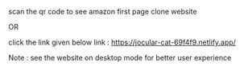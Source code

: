 scan the qr code to see amazon first page clone website

OR

click the link given below 
link :  https://jocular-cat-69f4f9.netlify.app/

Note : see the website on desktop mode for better user experience
